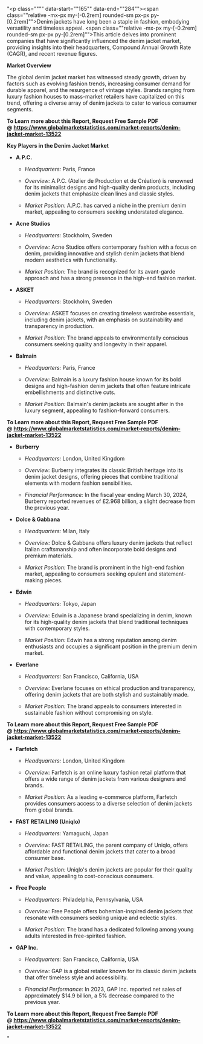 "<p class="""" data-start=""165"" data-end=""284""><span class=""relative -mx-px my-[-0.2rem] rounded-sm px-px py-[0.2rem]"">Denim jackets have long been a staple in fashion, embodying versatility and timeless appeal.</span> <span class=""relative -mx-px my-[-0.2rem] rounded-sm px-px py-[0.2rem]"">This article delves into prominent companies that have significantly influenced the denim jacket market, providing insights into their headquarters, Compound Annual Growth Rate (CAGR), and recent revenue figures.</span></p>
<p class="""" data-start=""286"" data-end=""305""><strong data-start=""286"" data-end=""305"">Market Overview</strong></p>
<p class="""" data-start=""307"" data-end=""426""><span class=""relative -mx-px my-[-0.2rem] rounded-sm px-px py-[0.2rem]"">The global denim jacket market has witnessed steady growth, driven by factors such as evolving fashion trends, increasing consumer demand for durable apparel, and the resurgence of vintage styles.</span> <span class=""relative -mx-px my-[-0.2rem] rounded-sm px-px py-[0.2rem]"">Brands ranging from luxury fashion houses to mass-market retailers have capitalized on this trend, offering a diverse array of denim jackets to cater to various consumer segments.</span></p>
<p class="""" data-start=""307"" data-end=""426""><span class=""relative -mx-px my-[-0.2rem] rounded-sm px-px py-[0.2rem]""><strong>To Learn more about this Report, Request Free Sample PDF @&nbsp;<a href=""https://www.globalmarketstatistics.com/market-reports/denim-jacket-market-13522"">https://www.globalmarketstatistics.com/market-reports/denim-jacket-market-13522</a></strong></span></p>
<p class="""" data-start=""428"" data-end=""470""><strong data-start=""428"" data-end=""470"">Key Players in the Denim Jacket Market</strong></p>
<ul data-start=""472"" data-end=""4847"">
<li class="""" data-start=""472"" data-end=""800"">
<p class="""" data-start=""475"" data-end=""485""><strong data-start=""475"" data-end=""485"">A.P.C.</strong></p>
<ul data-start=""490"" data-end=""800"">
<li class="""" data-start=""490"" data-end=""589"">
<p class="""" data-start=""492"" data-end=""589""><em data-start=""492"" data-end=""507"">Headquarters:</em> <span class=""relative -mx-px my-[-0.2rem] rounded-sm px-px py-[0.2rem]"">Paris, France</span></p>
</li>
<li class="""" data-start=""594"" data-end=""689"">
<p class="""" data-start=""596"" data-end=""689""><em data-start=""596"" data-end=""607"">Overview:</em> <span class=""relative -mx-px my-[-0.2rem] rounded-sm px-px py-[0.2rem]"">A.P.C. (Atelier de Production et de Cr&eacute;ation) is renowned for its minimalist designs and high-quality denim products, including denim jackets that emphasize clean lines and classic styles.</span></p>
</li>
<li class="""" data-start=""694"" data-end=""800"">
<p class="""" data-start=""696"" data-end=""800""><em data-start=""696"" data-end=""714"">Market Position:</em> <span class=""relative -mx-px my-[-0.2rem] rounded-sm px-px py-[0.2rem]"">A.P.C. has carved a niche in the premium denim market, appealing to consumers seeking understated elegance.</span></p>
</li>
</ul>
</li>
<li class="""" data-start=""802"" data-end=""1144"">
<p class="""" data-start=""805"" data-end=""821""><strong data-start=""805"" data-end=""821"">Acne Studios</strong></p>
<ul data-start=""826"" data-end=""1144"">
<li class="""" data-start=""826"" data-end=""929"">
<p class="""" data-start=""828"" data-end=""929""><em data-start=""828"" data-end=""843"">Headquarters:</em> <span class=""relative -mx-px my-[-0.2rem] rounded-sm px-px py-[0.2rem]"">Stockholm, Sweden</span></p>
</li>
<li class="""" data-start=""934"" data-end=""1033"">
<p class="""" data-start=""936"" data-end=""1033""><em data-start=""936"" data-end=""947"">Overview:</em> <span class=""relative -mx-px my-[-0.2rem] rounded-sm px-px py-[0.2rem]"">Acne Studios offers contemporary fashion with a focus on denim, providing innovative and stylish denim jackets that blend modern aesthetics with functionality.</span></p>
</li>
<li class="""" data-start=""1038"" data-end=""1144"">
<p class="""" data-start=""1040"" data-end=""1144""><em data-start=""1040"" data-end=""1058"">Market Position:</em> <span class=""relative -mx-px my-[-0.2rem] rounded-sm px-px py-[0.2rem]"">The brand is recognized for its avant-garde approach and has a strong presence in the high-end fashion market.</span></p>
</li>
</ul>
</li>
<li class="""" data-start=""1146"" data-end=""1481"">
<p class="""" data-start=""1149"" data-end=""1158""><strong data-start=""1149"" data-end=""1158"">ASKET</strong></p>
<ul data-start=""1163"" data-end=""1481"">
<li class="""" data-start=""1163"" data-end=""1266"">
<p class="""" data-start=""1165"" data-end=""1266""><em data-start=""1165"" data-end=""1180"">Headquarters:</em> <span class=""relative -mx-px my-[-0.2rem] rounded-sm px-px py-[0.2rem]"">Stockholm, Sweden</span></p>
</li>
<li class="""" data-start=""1271"" data-end=""1370"">
<p class="""" data-start=""1273"" data-end=""1370""><em data-start=""1273"" data-end=""1284"">Overview:</em> <span class=""relative -mx-px my-[-0.2rem] rounded-sm px-px py-[0.2rem]"">ASKET focuses on creating timeless wardrobe essentials, including denim jackets, with an emphasis on sustainability and transparency in production.</span></p>
</li>
<li class="""" data-start=""1375"" data-end=""1481"">
<p class="""" data-start=""1377"" data-end=""1481""><em data-start=""1377"" data-end=""1395"">Market Position:</em> <span class=""relative -mx-px my-[-0.2rem] rounded-sm px-px py-[0.2rem]"">The brand appeals to environmentally conscious consumers seeking quality and longevity in their apparel.</span></p>
</li>
</ul>
</li>
<li class="""" data-start=""1483"" data-end=""1820"">
<p class="""" data-start=""1486"" data-end=""1497""><strong data-start=""1486"" data-end=""1497"">Balmain</strong></p>
<ul data-start=""1502"" data-end=""1820"">
<li class="""" data-start=""1502"" data-end=""1605"">
<p class="""" data-start=""1504"" data-end=""1605""><em data-start=""1504"" data-end=""1519"">Headquarters:</em> <span class=""relative -mx-px my-[-0.2rem] rounded-sm px-px py-[0.2rem]"">Paris, France</span></p>
</li>
<li class="""" data-start=""1610"" data-end=""1709"">
<p class="""" data-start=""1612"" data-end=""1709""><em data-start=""1612"" data-end=""1623"">Overview:</em> <span class=""relative -mx-px my-[-0.2rem] rounded-sm px-px py-[0.2rem]"">Balmain is a luxury fashion house known for its bold designs and high-fashion denim jackets that often feature intricate embellishments and distinctive cuts.</span></p>
</li>
<li class="""" data-start=""1714"" data-end=""1820"">
<p class="""" data-start=""1716"" data-end=""1820""><em data-start=""1716"" data-end=""1734"">Market Position:</em> <span class=""relative -mx-px my-[-0.2rem] rounded-sm px-px py-[0.2rem]"">Balmain's denim jackets are sought after in the luxury segment, appealing to fashion-forward consumers.</span></p>
</li>
</ul>
</li>
</ul>
<p><strong data-start=""1825"" data-end=""1837""><strong>To Learn more about this Report, Request Free Sample PDF @&nbsp;<a href=""https://www.globalmarketstatistics.com/market-reports/denim-jacket-market-13522"">https://www.globalmarketstatistics.com/market-reports/denim-jacket-market-13522</a></strong></strong></p>
<ul data-start=""472"" data-end=""4847"">
<li class="""" data-start=""1822"" data-end=""2206"">
<p class="""" data-start=""1825"" data-end=""1837""><strong data-start=""1825"" data-end=""1837"">Burberry</strong></p>
<ul data-start=""1842"" data-end=""2206"">
<li class="""" data-start=""1842"" data-end=""1945"">
<p class="""" data-start=""1844"" data-end=""1945""><em data-start=""1844"" data-end=""1859"">Headquarters:</em> <span class=""relative -mx-px my-[-0.2rem] rounded-sm px-px py-[0.2rem]"">London, United Kingdom</span></p>
</li>
<li class="""" data-start=""1950"" data-end=""2049"">
<p class="""" data-start=""1952"" data-end=""2049""><em data-start=""1952"" data-end=""1963"">Overview:</em> <span class=""relative -mx-px my-[-0.2rem] rounded-sm px-px py-[0.2rem]"">Burberry integrates its classic British heritage into its denim jacket designs, offering pieces that combine traditional elements with modern fashion sensibilities.</span></p>
</li>
<li class="""" data-start=""2054"" data-end=""2206"">
<p class="""" data-start=""2056"" data-end=""2206""><em data-start=""2056"" data-end=""2080"">Financial Performance:</em> <span class=""relative -mx-px my-[-0.2rem] rounded-sm px-px py-[0.2rem]"">In the fiscal year ending March 30, 2024, Burberry reported revenues of &pound;2.968 billion, a slight decrease from the previous year.</span>&nbsp;</p>
</li>
</ul>
</li>
<li class="""" data-start=""2208"" data-end=""2553"">
<p class="""" data-start=""2211"" data-end=""2230""><strong data-start=""2211"" data-end=""2230"">Dolce &amp; Gabbana</strong></p>
<ul data-start=""2235"" data-end=""2553"">
<li class="""" data-start=""2235"" data-end=""2338"">
<p class="""" data-start=""2237"" data-end=""2338""><em data-start=""2237"" data-end=""2252"">Headquarters:</em> <span class=""relative -mx-px my-[-0.2rem] rounded-sm px-px py-[0.2rem]"">Milan, Italy</span></p>
</li>
<li class="""" data-start=""2343"" data-end=""2442"">
<p class="""" data-start=""2345"" data-end=""2442""><em data-start=""2345"" data-end=""2356"">Overview:</em> <span class=""relative -mx-px my-[-0.2rem] rounded-sm px-px py-[0.2rem]"">Dolce &amp; Gabbana offers luxury denim jackets that reflect Italian craftsmanship and often incorporate bold designs and premium materials.</span></p>
</li>
<li class="""" data-start=""2447"" data-end=""2553"">
<p class="""" data-start=""2449"" data-end=""2553""><em data-start=""2449"" data-end=""2467"">Market Position:</em> <span class=""relative -mx-px my-[-0.2rem] rounded-sm px-px py-[0.2rem]"">The brand is prominent in the high-end fashion market, appealing to consumers seeking opulent and statement-making pieces.</span></p>
</li>
</ul>
</li>
<li class="""" data-start=""2555"" data-end=""2890"">
<p class="""" data-start=""2558"" data-end=""2567""><strong data-start=""2558"" data-end=""2567"">Edwin</strong></p>
<ul data-start=""2572"" data-end=""2890"">
<li class="""" data-start=""2572"" data-end=""2675"">
<p class="""" data-start=""2574"" data-end=""2675""><em data-start=""2574"" data-end=""2589"">Headquarters:</em> <span class=""relative -mx-px my-[-0.2rem] rounded-sm px-px py-[0.2rem]"">Tokyo, Japan</span></p>
</li>
<li class="""" data-start=""2680"" data-end=""2779"">
<p class="""" data-start=""2682"" data-end=""2779""><em data-start=""2682"" data-end=""2693"">Overview:</em> <span class=""relative -mx-px my-[-0.2rem] rounded-sm px-px py-[0.2rem]"">Edwin is a Japanese brand specializing in denim, known for its high-quality denim jackets that blend traditional techniques with contemporary styles.</span></p>
</li>
<li class="""" data-start=""2784"" data-end=""2890"">
<p class="""" data-start=""2786"" data-end=""2890""><em data-start=""2786"" data-end=""2804"">Market Position:</em> <span class=""relative -mx-px my-[-0.2rem] rounded-sm px-px py-[0.2rem]"">Edwin has a strong reputation among denim enthusiasts and occupies a significant position in the premium denim market.</span></p>
</li>
</ul>
</li>
<li class="""" data-start=""2892"" data-end=""3230"">
<p class="""" data-start=""2895"" data-end=""2907""><strong data-start=""2895"" data-end=""2907"">Everlane</strong></p>
<ul data-start=""2912"" data-end=""3230"">
<li class="""" data-start=""2912"" data-end=""3015"">
<p class="""" data-start=""2914"" data-end=""3015""><em data-start=""2914"" data-end=""2929"">Headquarters:</em> <span class=""relative -mx-px my-[-0.2rem] rounded-sm px-px py-[0.2rem]"">San Francisco, California, USA</span></p>
</li>
<li class="""" data-start=""3020"" data-end=""3119"">
<p class="""" data-start=""3022"" data-end=""3119""><em data-start=""3022"" data-end=""3033"">Overview:</em> <span class=""relative -mx-px my-[-0.2rem] rounded-sm px-px py-[0.2rem]"">Everlane focuses on ethical production and transparency, offering denim jackets that are both stylish and sustainably made.</span></p>
</li>
<li class="""" data-start=""3124"" data-end=""3230"">
<p class="""" data-start=""3126"" data-end=""3230""><em data-start=""3126"" data-end=""3144"">Market Position:</em> <span class=""relative -mx-px my-[-0.2rem] rounded-sm px-px py-[0.2rem]"">The brand appeals to consumers interested in sustainable fashion without compromising on style.</span></p>
</li>
</ul>
</li>
</ul>
<p><strong data-start=""3235"" data-end=""3247""><strong>To Learn more about this Report, Request Free Sample PDF @&nbsp;<a href=""https://www.globalmarketstatistics.com/market-reports/denim-jacket-market-13522"">https://www.globalmarketstatistics.com/market-reports/denim-jacket-market-13522</a></strong></strong></p>
<ul data-start=""472"" data-end=""4847"">
<li class="""" data-start=""3232"" data-end=""3570"">
<p class="""" data-start=""3235"" data-end=""3247""><strong data-start=""3235"" data-end=""3247"">Farfetch</strong></p>
<ul data-start=""3252"" data-end=""3570"">
<li class="""" data-start=""3252"" data-end=""3355"">
<p class="""" data-start=""3254"" data-end=""3355""><em data-start=""3254"" data-end=""3269"">Headquarters:</em> <span class=""relative -mx-px my-[-0.2rem] rounded-sm px-px py-[0.2rem]"">London, United Kingdom</span></p>
</li>
<li class="""" data-start=""3360"" data-end=""3459"">
<p class="""" data-start=""3362"" data-end=""3459""><em data-start=""3362"" data-end=""3373"">Overview:</em> <span class=""relative -mx-px my-[-0.2rem] rounded-sm px-px py-[0.2rem]"">Farfetch is an online luxury fashion retail platform that offers a wide range of denim jackets from various designers and brands.</span></p>
</li>
<li class="""" data-start=""3464"" data-end=""3570"">
<p class="""" data-start=""3466"" data-end=""3570""><em data-start=""3466"" data-end=""3484"">Market Position:</em> <span class=""relative -mx-px my-[-0.2rem] rounded-sm px-px py-[0.2rem]"">As a leading e-commerce platform, Farfetch provides consumers access to a diverse selection of denim jackets from global brands.</span></p>
</li>
</ul>
</li>
<li class="""" data-start=""3572"" data-end=""3921"">
<p class="""" data-start=""3576"" data-end=""3603""><strong data-start=""3576"" data-end=""3603"">FAST RETAILING (Uniqlo)</strong></p>
<ul data-start=""3609"" data-end=""3921"">
<li class="""" data-start=""3609"" data-end=""3643"">
<p class="""" data-start=""3611"" data-end=""3643""><em data-start=""3611"" data-end=""3626"">Headquarters:</em> Yamaguchi, Japan</p>
</li>
<li class="""" data-start=""3649"" data-end=""3792"">
<p class="""" data-start=""3651"" data-end=""3792""><em data-start=""3651"" data-end=""3662"">Overview:</em> FAST RETAILING, the parent company of Uniqlo, offers affordable and functional denim jackets that cater to a broad consumer base.</p>
</li>
<li class="""" data-start=""3798"" data-end=""3921"">
<p class="""" data-start=""3800"" data-end=""3921""><em data-start=""3800"" data-end=""3818"">Market Position:</em> Uniqlo's denim jackets are popular for their quality and value, appealing to cost-conscious consumers.</p>
</li>
</ul>
</li>
<li class="""" data-start=""3923"" data-end=""4250"">
<p class="""" data-start=""3927"" data-end=""3942""><strong data-start=""3927"" data-end=""3942"">Free People</strong></p>
<ul data-start=""3948"" data-end=""4250"">
<li class="""" data-start=""3948"" data-end=""3997"">
<p class="""" data-start=""3950"" data-end=""3997""><em data-start=""3950"" data-end=""3965"">Headquarters:</em> Philadelphia, Pennsylvania, USA</p>
</li>
<li class="""" data-start=""4003"" data-end=""4132"">
<p class="""" data-start=""4005"" data-end=""4132""><em data-start=""4005"" data-end=""4016"">Overview:</em> Free People offers bohemian-inspired denim jackets that resonate with consumers seeking unique and eclectic styles.</p>
</li>
<li class="""" data-start=""4138"" data-end=""4250"">
<p class="""" data-start=""4140"" data-end=""4250""><em data-start=""4140"" data-end=""4158"">Market Position:</em> The brand has a dedicated following among young adults interested in free-spirited fashion.</p>
</li>
</ul>
</li>
<li class="""" data-start=""4252"" data-end=""4633"">
<p class="""" data-start=""4256"" data-end=""4268""><strong data-start=""4256"" data-end=""4268"">GAP Inc.</strong></p>
<ul data-start=""4274"" data-end=""4633"">
<li class="""" data-start=""4274"" data-end=""4322"">
<p class="""" data-start=""4276"" data-end=""4322""><em data-start=""4276"" data-end=""4291"">Headquarters:</em> San Francisco, California, USA</p>
</li>
<li class="""" data-start=""4328"" data-end=""4447"">
<p class="""" data-start=""4330"" data-end=""4447""><em data-start=""4330"" data-end=""4341"">Overview:</em> GAP is a global retailer known for its classic denim jackets that offer timeless style and accessibility.</p>
</li>
<li class="""" data-start=""4453"" data-end=""4633"">
<p class="""" data-start=""4455"" data-end=""4633""><em data-start=""4455"" data-end=""4479"">Financial Performance:</em> In 2023, GAP Inc. reported net sales of approximately $14.9 billion, a 5% decrease compared to the previous year.</p>
</li>
</ul>
</li>
</ul>
<p><strong>To Learn more about this Report, Request Free Sample PDF @&nbsp;<a href=""https://www.globalmarketstatistics.com/market-reports/denim-jacket-market-13522"">https://www.globalmarketstatistics.com/market-reports/denim-jacket-market-13522</a></strong></p>"
